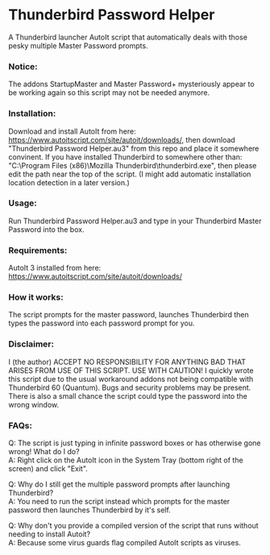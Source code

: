 # Thunderbird Password Helper
A Thunderbird launcher AutoIt script that automatically deals with those pesky multiple Master Password prompts.

### Notice:
The addons StartupMaster and Master Password+ mysteriously appear to be working again so this script may not be needed anymore.

### Installation:
  Download and install AutoIt from here: https://www.autoitscript.com/site/autoit/downloads/, then download "Thunderbird Password Helper.au3" from this repo and place it somewhere convinent.
  If you have installed Thunderbird to somewhere other than: "C:\Program Files (x86)\Mozilla Thunderbird\thunderbird.exe",
  then please edit the path near the top of the script. (I might add automatic installation location detection in a later version.)

### Usage:
  Run Thunderbird Password Helper.au3 and type in your Thunderbird Master Password into the box.
  
### Requirements: 
  AutoIt 3 installed from here: https://www.autoitscript.com/site/autoit/downloads/
  
### How it works:
  The script prompts for the master password, launches Thunderbird then types the password into each password prompt for you.

### Disclaimer:
  I (the author) ACCEPT NO RESPONSIBILITY FOR ANYTHING BAD THAT ARISES FROM USE OF THIS SCRIPT. USE WITH CAUTION!
  I quickly wrote this script due to the usual workaround addons not being compatible with Thunderbird 60 (Quantum).
  Bugs and security problems may be present.
  There is also a small chance the script could type the password into the wrong window.

### FAQs:
  Q: The script is just typing in infinite password boxes or has otherwise gone wrong! What do I do?<br />
  A: Right click on the AutoIt icon in the System Tray (bottom right of the screen) and click "Exit".

  Q: Why do I still get the multiple password prompts after launching Thunderbird?<br />
  A: You need to run the script instead which prompts for the master password then launches Thunderbird by it's self.
 
  Q: Why don't you provide a compiled version of the script that runs without needing to install Autoit?<br />
  A: Because some virus guards flag compiled AutoIt scripts as viruses.
